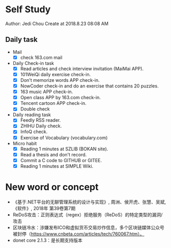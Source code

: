 # Self Study

Author: Jedi Chou
Create at 2018.8.23 08:08 AM

## Daily task

* Mail
  -[x] check 163.com mail

* Daily Check-in task
  -[x] Read articles and check interview invitation (MaiMai APP).
  -[x] 101WeiQi daily exercise check-in.
  -[x] Don't memorize words APP check-in.
  -[x] NowCoder check-in and do an exercise that contains 20 puzzles.
  -[x] 163 music APP check-in.
  -[x] Open class APP by 163.com check-in.
  -[x] Tencent cartoon APP check-in.
  -[x] Double check
  
* Daily reading task
  -[x] Feedly RSS reader.
  -[x] ZHIHU Daily check.
  -[x] InfoQ check.
  -[x] Exercise of Vocabulary (vocabulary.com)
  
* Micro habit
  -[x] Reading 1 minutes at SZLIB (BOKAN site).
  -[x] Read a thesis and don't record.
  -[x] Commit a C code to GITHUB or GITEE.
  -[x] Reading 1 minutes at SIMPLE Wiki.
  
# New word or concept

* 《基于.NET平台的无聊管理系统的设计与实现》, 周洲、侯开虎、张慧、吴斌,《软件》, 2018年 第39卷第7期
* ReDoS攻击：正则表达式（regex）拒绝服务（ReDoS）的特定类型的漏洞/攻击
* 区块链冷水：涉嫌发布ICO和虚拟货币交易炒作信息，多个区块链媒体公众号被封停（https://www.cnbeta.com/articles/tech/760067.htm）。
* donet core 2.1.3：是长期支持版本